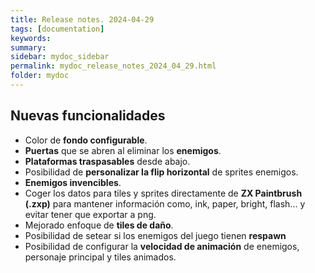```yaml
---
title: Release notes. 2024-04-29
tags: [documentation]
keywords:
summary: 
sidebar: mydoc_sidebar
permalink: mydoc_release_notes_2024_04_29.html
folder: mydoc
---
```


## Nuevas funcionalidades
* Color de **fondo configurable**.
* **Puertas** que se abren al eliminar los **enemigos**.
* **Plataformas traspasables** desde abajo.
* Posibilidad de **personalizar la flip horizontal** de sprites enemigos.
* **Enemigos invencibles**.
* Coger los datos para tiles y sprites directamente de **ZX Paintbrush (.zxp)** para mantener información como, ink, paper, bright, flash... y evitar tener que exportar a png.
* Mejorado enfoque de **tiles de daño**.
* Posibilidad de setear si los enemigos del juego tienen **respawn**
* Posibilidad de configurar la **velocidad de animación** de enemigos, personaje principal y tiles animados.




